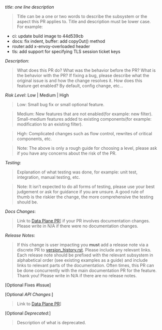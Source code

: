 *title*: *one line description*

>Title can be a one or two words to describe the subsystem or the aspect
 this PR applies to. Title and description must be lower case. For example:
* ci: update build image to 44d539cb
* docs: fix indent, buffer: add copyOut() method
* router:add x-envoy-overloaded header
* tls: add support for specifying TLS session ticket keys

*Description*:
>What does this PR do? What was the behavior before the PR?
What is the behavior with the PR? If fixing a bug, please describe what
the original issue is and how the change resolves it. How does this
feature get enabled? By default, config change, etc...

*Risk Level*: Low | Medium | High
>Low: Small bug fix or small optional feature.

>Medium: New features that are not enabled(for example: new filter). Small-medium
features added to existing components(for example: modification to an existing
filter).

>High: Complicated changes such as flow control, rewrites of critical
components, etc.

>Note: The above is only a rough guide for choosing a level,
please ask if you have any concerns about the risk of the PR.

*Testing*:
>Explanation of what testing was done, for example: unit test,
integration, manual testing, etc.

>Note: It isn’t expected to do all
forms of testing, please use your best judgement or ask for guidance
if you are unsure. A good rule of thumb is the riskier the change, the
more comprehensive the testing should be.

*Docs Changes*:
>Link to [Data Plane PR](https://github.com/envoyproxy/data-plane-api/pulls)]
if your PR involves documentation changes. Please write in N/A if there were no
documentation changes.

*Release Notes*:
>If this change is user impacting you **must** add a release note via a discrete PR to
[version_history.rst](https://github.com/envoyproxy/data-plane-api/blob/master/docs/root/intro/version_history.rst).
Please include any relevant links. Each release note should be prefixed with the relevant subsystem
in alphabetical order (see existing examples as a guide) and include links to relevant parts of
the documentation. Often times, this PR can be done concurrently with the main documentation PR
for the feature. Thank you! Please write in N/A if there are no release notes.

[Optional Fixes #Issue]

[Optional *API Changes*:]
>Link to [Data Plane PR](https://github.com/envoyproxy/data-plane-api/pulls)]

[Optional *Deprecated*:]
>Description of what is deprecated.
